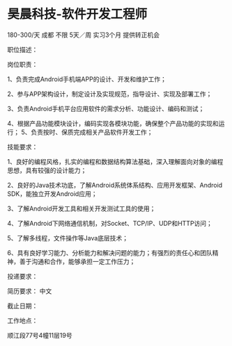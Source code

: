 # 昊晨科技-软件开发工程师

180-300/天 成都 不限 5天／周 实习3个月 提供转正机会

职位描述：

岗位职责： 

1、负责完成Android手机端APP的设计、开发和维护工作；

 2、参与APP架构设计，制定设计及实现规范，指导设计、实现及部署工作；

 3、负责Android手机平台应用软件的需求分析、功能设计、编码和测试； 

4、根据产品功能模块设计，编码实现各模块功能，确保整个产品功能的实现和运行； 5、负责按时、保质完成相关产品软件开发工作； 

技能要求：

 1、良好的编程风格，扎实的编程和数据结构算法基础，深入理解面向对象的编程思想，具有较强的设计能力；

 2、良好的Java技术功底，了解Android系统体系结构、应用开发框架、Android SDK，能独立开发Android应用；

 3、了解Android开发工具和相关开发测试工具的使用；

 4、了解Android下网络通信机制，对Socket、TCP/IP、UDP和HTTP访问； 

5、了解多线程，文件操作等Java底层技术；

 6、具有良好学习能力、分析能力和解决问题的能力；有强烈的责任心和团队精神，善于沟通和合作，能够承担一定工作压力；

投递要求：

简历要求： 中文

截止日期：

工作地点：

顺江段77号4幢11层19号